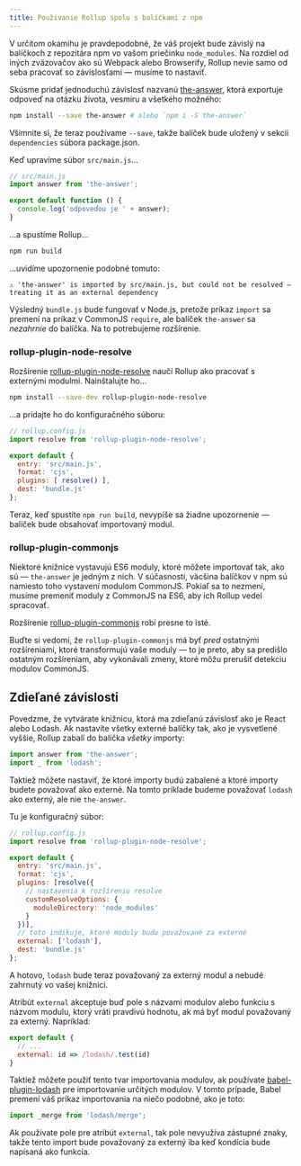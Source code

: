 ```yaml
---
title: Používanie Rollup spolu s balíčkami z npm
---
```


V určitom okamihu je pravdepodobné, že váš projekt bude závislý na balíčkoch z repozitára npm vo vašom priečinku `node_modules`. Na rozdiel od iných zväzovačov ako sú Webpack alebo Browserify, Rollup nevie samo od seba pracovať so závislosťami — musíme to nastaviť.

Skúsme pridať jednoduchú závislosť nazvanú [the-answer](https://www.npmjs.com/package/the-answer), ktorá exportuje odpoveď na otázku života, vesmíru a všetkého možného:

```bash
npm install --save the-answer # alebo `npm i -S the-answer`
```

Všimnite si, že teraz používame `--save`, takže balíček bude uložený v sekcii `dependencies` súbora package.json.

Keď upravíme súbor `src/main.js`...

```js
// src/main.js
import answer from 'the-answer';

export default function () {
  console.log('odpoveďou je ' + answer);
}
```

...a spustíme Rollup...

```bash
npm run build
```

...uvidíme upozornenie podobné tomuto:

```
⚠️ 'the-answer' is imported by src/main.js, but could not be resolved – treating it as an external dependency
```

Výsledný `bundle.js` bude fungovať v Node.js, pretože príkaz `import` sa premení na príkaz v CommonJS `require`, ale balíček `the-answer` sa *nezahrnie* do balíčka. Na to potrebujeme rozšírenie.

### rollup-plugin-node-resolve

Rozšírenie [rollup-plugin-node-resolve](https://github.com/rollup/rollup-plugin-node-resolve) naučí Rollup ako pracovať s externými modulmi. Nainštalujte ho...

```bash
npm install --save-dev rollup-plugin-node-resolve
```

...a pridajte ho do konfiguračného súboru:

```js
// rollup.config.js
import resolve from 'rollup-plugin-node-resolve';

export default {
  entry: 'src/main.js',
  format: 'cjs',
  plugins: [ resolve() ],
  dest: 'bundle.js'
};
```

Teraz, keď spustíte `npm run build`, nevypíše sa žiadne upozornenie — balíček bude obsahovať importovaný modul.


### rollup-plugin-commonjs

Niektoré knižnice vystavujú ES6 moduly, ktoré môžete importovať tak, ako sú — `the-answer` je jedným z nich. V súčasnosti, väcšina balíčkov v npm sú namiesto toho vystavení modulom CommonJS. Pokiaľ sa to nezmení, musíme premeniť moduly z CommonJS na ES6, aby ich Rollup vedel spracovať.

Rozšírenie [rollup-plugin-commonjs](https://github.com/rollup/rollup-plugin-commonjs) robí presne to isté.

Buďte si vedomí, že `rollup-plugin-commonjs` má byť *pred* ostatnými rozšíreniami, ktoré transformujú vaše moduly — to je preto, aby sa predišlo ostatným rozšíreniam, aby vykonávali zmeny, ktoré môžu prerušiť detekciu modulov CommonJS.

## Zdieľané závislosti

Povedzme, že vytvárate knižnicu, ktorá ma zdieľanú závislosť ako je React alebo Lodash. Ak nastavíte všetky externé balíčky tak, ako je vysvetlené vyššie, Rollup zabalí do balíčka *všetky* importy:

```js
import answer from 'the-answer';
import _ from 'lodash';
```

Taktiež môžete nastaviť, že ktoré importy budú zabalené a ktoré importy budete považovať ako externé. Na tomto príklade budeme považovať `lodash` ako externý, ale nie `the-answer`.

Tu je konfiguračný súbor:

```js
// rollup.config.js
import resolve from 'rollup-plugin-node-resolve';

export default {
  entry: 'src/main.js',
  format: 'cjs',
  plugins: [resolve({
    // nastavenia k rozšíreniu resolve
    customResolveOptions: {
      moduleDirectory: 'node_modules'
    }
  })],
  // toto indikuje, ktoré moduly budu považované za externé
  external: ['lodash'],
  dest: 'bundle.js'
};
```

A hotovo, `lodash` bude teraz považovaný za externý modul a nebudé zahrnutý vo vašej knižnici.

Atribút `external` akceptuje buď pole s názvami modulov alebo funkciu s názvom modulu, ktorý vráti pravdivú hodnotu, ak má byť modul považovaný za externý. Napríklad:

```js
export default {
  // ...
  external: id => /lodash/.test(id)
}
```

Taktiež môžete použiť tento tvar importovania modulov, ak používate [babel-plugin-lodash](https://github.com/lodash/babel-plugin-lodash) pre importovanie určitých modulov. V tomto prípade, Babel premení váš príkaz importovania na niečo podobné, ako je toto:

```js
import _merge from 'lodash/merge';
```

Ak použivate pole pre atribút `external`, tak pole nevyužíva zástupné znaky, takže tento import bude považovaný za externý iba keď kondícia bude napísaná ako funkcia.

